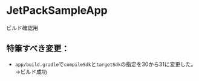 # JetPackSampleApp
ビルド確認用

## 特筆すべき変更：
- `app/build.gradle`で`compileSdk`と`targetSdk`の指定を30から31に変更した。→ビルド成功

